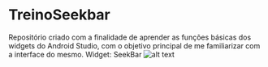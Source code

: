 # TreinoSeekbar
Repositório criado com a finalidade de aprender as funções básicas dos widgets do Android Studio, com o objetivo principal de me familiarizar com a interface do mesmo. 
Widget: SeekBar
![alt text](https://i.ytimg.com/vi/r3q_iNowR3A/maxresdefault.jpg)

